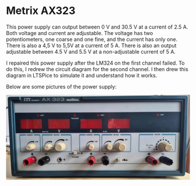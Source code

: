 # Metrix AX323
This power supply can output between 0 V and 30.5 V at a current of 2.5 A. Both voltage and current are adjustable. The voltage has two potentiometers, one coarse and one fine, and the current has only one. There is also a 4,5 V to 5,5V at a current of 5 A. There is also an output adjustable between 4.5 V and 5.5 V at a non-adjustable current of 5 A.

I repaired this power supply after the LM324 on the first channel failed. To do this, I redrew the circuit diagram for the second channel.
I then drew this diagram in LTSPice to simulate it and understand how it works.

Below are some pictures of the power supply:
<p align="center">
  <img src="https://github.com/stephdaniel133/Metrix_AX323/blob/main/Metrix%20AX323.jpg">
</p>
